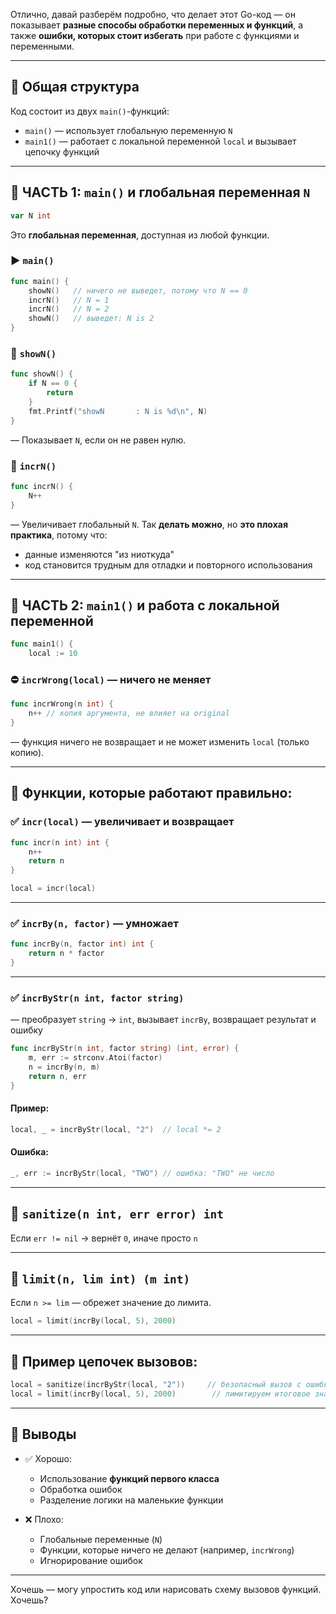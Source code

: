 Отлично, давай разберём подробно, что делает этот Go-код — он показывает **разные способы обработки переменных и функций**, а также **ошибки, которых стоит избегать** при работе с функциями и переменными.

---

## 🔹 Общая структура

Код состоит из двух `main()`-функций:
- `main()` — использует глобальную переменную `N`
- `main1()` — работает с локальной переменной `local` и вызывает цепочку функций

---

## 🔸 ЧАСТЬ 1: `main()` и глобальная переменная `N`

```go
var N int
```

Это **глобальная переменная**, доступная из любой функции.

### ▶ `main()`

```go
func main() {
	showN()   // ничего не выведет, потому что N == 0
	incrN()   // N = 1
	incrN()   // N = 2
	showN()   // выведет: N is 2
}
```

### 🔧 `showN()`

```go
func showN() {
	if N == 0 {
		return
	}
	fmt.Printf("showN       : N is %d\n", N)
}
```

— Показывает `N`, если он не равен нулю.

### 🔧 `incrN()`

```go
func incrN() {
	N++
}
```

— Увеличивает глобальный `N`. Так **делать можно**, но **это плохая практика**, потому что:
- данные изменяются "из ниоткуда"
- код становится трудным для отладки и повторного использования

---

## 🔸 ЧАСТЬ 2: `main1()` и работа с локальной переменной

```go
func main1() {
	local := 10
```

### ⛔ `incrWrong(local)` — ничего не меняет
```go
func incrWrong(n int) {
	n++ // копия аргумента, не влияет на original
}
```
— функция ничего не возвращает и не может изменить `local` (только копию).

---

## 🔁 Функции, которые **работают правильно**:

### ✅ `incr(local)` — увеличивает и возвращает
```go
func incr(n int) int {
	n++
	return n
}
```

```go
local = incr(local)
```

---

### ✅ `incrBy(n, factor)` — умножает

```go
func incrBy(n, factor int) int {
	return n * factor
}
```

---

### ✅ `incrByStr(n int, factor string)`  
— преобразует `string` → `int`, вызывает `incrBy`, возвращает результат и ошибку

```go
func incrByStr(n int, factor string) (int, error) {
	m, err := strconv.Atoi(factor)
	n = incrBy(n, m)
	return n, err
}
```

#### Пример:
```go
local, _ = incrByStr(local, "2")  // local *= 2
```

#### Ошибка:
```go
_, err := incrByStr(local, "TWO") // ошибка: "TWO" не число
```

---

## 🧼 `sanitize(n int, err error) int`
Если `err != nil` → вернёт `0`, иначе просто `n`

---

## 📏 `limit(n, lim int) (m int)`
Если `n >= lim` — обрежет значение до лимита.

```go
local = limit(incrBy(local, 5), 2000)
```

---

## 🔗 Пример **цепочек вызовов**:

```go
local = sanitize(incrByStr(local, "2"))     // безопасный вызов с ошибкой
local = limit(incrBy(local, 5), 2000)        // лимитируем итоговое значение
```

---

## 💬 Выводы

- ✅ Хорошо:
  - Использование **функций первого класса**
  - Обработка ошибок
  - Разделение логики на маленькие функции

- ❌ Плохо:
  - Глобальные переменные (`N`)
  - Функции, которые ничего не делают (например, `incrWrong`)
  - Игнорирование ошибок

---

Хочешь — могу упростить код или нарисовать схему вызовов функций. Хочешь?